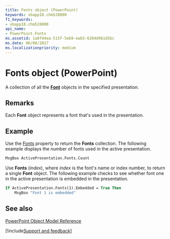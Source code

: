 ```yaml
---
title: Fonts object (PowerPoint)
keywords: vbapp10.chm528000
f1_keywords:
- vbapp10.chm528000
api_name:
- PowerPoint.Fonts
ms.assetid: 1a8f44ea-515f-5eb9-eab5-6204d9b1d5bc
ms.date: 06/08/2017
ms.localizationpriority: medium
---
```



# Fonts object (PowerPoint)

A collection of all the **[Font](PowerPoint.Font.md)** objects in the specified presentation.


## Remarks

Each **Font** object represents a font that's used in the presentation.


## Example

Use the [Fonts](PowerPoint.Presentation.Fonts.md) property to return the **Fonts** collection. The following example displays the number of fonts used in the active presentation.


```vb
MsgBox ActivePresentation.Fonts.Count
```

Use **Fonts** (_index_), where _index_ is the font's name or index number, to return a single **Font** object. The following example checks to see whether font one in the active presentation is embedded in the presentation.




```vb
If ActivePresentation.Fonts(1).Embedded = True Then 
    MsgBox "Font 1 is embedded"
```


## See also


[PowerPoint Object Model Reference](overview/PowerPoint/object-model.md)

[!include[Support and feedback](~/includes/feedback-boilerplate.md)]